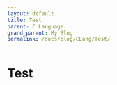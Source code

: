 ```yaml
---
layout: default
title: Test
parent: C Language
grand_parent: My Blog
permalink: /docs/blog/CLang/Test/
---
```


# Test

